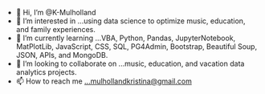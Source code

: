 - 👋 Hi, I’m @K-Mulholland
- 👀 I’m interested in ...using data science to optimize music, education, and family experiences.
- 🌱 I’m currently learning ...VBA, Python, Pandas, JupyterNotebook, MatPlotLib, JavaScript, CSS, SQL, PG4Admin, Bootstrap, Beautiful Soup, JSON, APIs, and MongoDB.
- 💞️ I’m looking to collaborate on ...music, education, and vacation data analytics projects.
- 📫 How to reach me ...mulhollandkristina@gmail.com

<!---
K-Mulholland/K-Mulholland is a ✨ special ✨ repository because its `README.md` (this file) appears on your GitHub profile.
You can click the Preview link to take a look at your changes.
--->

